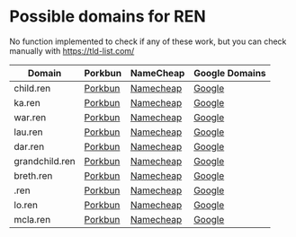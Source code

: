 # Possible domains for REN

No function implemented to check if any of these work, but you can check manually with https://tld-list.com/

| Domain | Porkbun | NameCheap | Google Domains |
|---|---|---|---|
| child.ren | [Porkbun](https://porkbun.com/checkout/search?prb=e814663da1&tlds=&idnLanguage=&search=search&q=child.ren) | [Namecheap](https://www.namecheap.com/domains/registration/results/?domain=child.ren) | [Google](https://domains.google.com/registrar/search?searchTerm=child.ren) |
| ka.ren | [Porkbun](https://porkbun.com/checkout/search?prb=e814663da1&tlds=&idnLanguage=&search=search&q=ka.ren) | [Namecheap](https://www.namecheap.com/domains/registration/results/?domain=ka.ren) | [Google](https://domains.google.com/registrar/search?searchTerm=ka.ren) |
| war.ren | [Porkbun](https://porkbun.com/checkout/search?prb=e814663da1&tlds=&idnLanguage=&search=search&q=war.ren) | [Namecheap](https://www.namecheap.com/domains/registration/results/?domain=war.ren) | [Google](https://domains.google.com/registrar/search?searchTerm=war.ren) |
| lau.ren | [Porkbun](https://porkbun.com/checkout/search?prb=e814663da1&tlds=&idnLanguage=&search=search&q=lau.ren) | [Namecheap](https://www.namecheap.com/domains/registration/results/?domain=lau.ren) | [Google](https://domains.google.com/registrar/search?searchTerm=lau.ren) |
| dar.ren | [Porkbun](https://porkbun.com/checkout/search?prb=e814663da1&tlds=&idnLanguage=&search=search&q=dar.ren) | [Namecheap](https://www.namecheap.com/domains/registration/results/?domain=dar.ren) | [Google](https://domains.google.com/registrar/search?searchTerm=dar.ren) |
| grandchild.ren | [Porkbun](https://porkbun.com/checkout/search?prb=e814663da1&tlds=&idnLanguage=&search=search&q=grandchild.ren) | [Namecheap](https://www.namecheap.com/domains/registration/results/?domain=grandchild.ren) | [Google](https://domains.google.com/registrar/search?searchTerm=grandchild.ren) |
| breth.ren | [Porkbun](https://porkbun.com/checkout/search?prb=e814663da1&tlds=&idnLanguage=&search=search&q=breth.ren) | [Namecheap](https://www.namecheap.com/domains/registration/results/?domain=breth.ren) | [Google](https://domains.google.com/registrar/search?searchTerm=breth.ren) |
| .ren | [Porkbun](https://porkbun.com/checkout/search?prb=e814663da1&tlds=&idnLanguage=&search=search&q=.ren) | [Namecheap](https://www.namecheap.com/domains/registration/results/?domain=.ren) | [Google](https://domains.google.com/registrar/search?searchTerm=.ren) |
| lo.ren | [Porkbun](https://porkbun.com/checkout/search?prb=e814663da1&tlds=&idnLanguage=&search=search&q=lo.ren) | [Namecheap](https://www.namecheap.com/domains/registration/results/?domain=lo.ren) | [Google](https://domains.google.com/registrar/search?searchTerm=lo.ren) |
| mcla.ren | [Porkbun](https://porkbun.com/checkout/search?prb=e814663da1&tlds=&idnLanguage=&search=search&q=mcla.ren) | [Namecheap](https://www.namecheap.com/domains/registration/results/?domain=mcla.ren) | [Google](https://domains.google.com/registrar/search?searchTerm=mcla.ren) |
